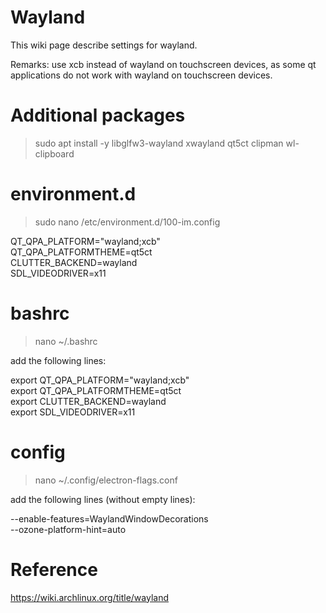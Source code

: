# Wayland

This wiki page describe settings for wayland.

Remarks: use xcb instead of wayland on touchscreen devices, as some qt applications do not work with wayland on touchscreen devices.

# Additional packages

> sudo apt install -y libglfw3-wayland xwayland qt5ct clipman wl-clipboard

# environment.d

> sudo nano /etc/environment.d/100-im.config

QT_QPA_PLATFORM="wayland;xcb"<br>
QT_QPA_PLATFORMTHEME=qt5ct<br>
CLUTTER_BACKEND=wayland<br>
SDL_VIDEODRIVER=x11

# bashrc

> nano ~/.bashrc

add the following lines:

export QT_QPA_PLATFORM="wayland;xcb"<br>
export QT_QPA_PLATFORMTHEME=qt5ct<br>
export CLUTTER_BACKEND=wayland<br>
export SDL_VIDEODRIVER=x11

# config

> nano ~/.config/electron-flags.conf

add the following lines (without empty lines):

--enable-features=WaylandWindowDecorations<br>
--ozone-platform-hint=auto

# Reference

https://wiki.archlinux.org/title/wayland
